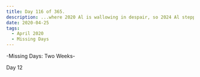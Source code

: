 ```yaml
---
title: Day 116 of 365.
description: ...where 2020 Al is wallowing in despair, so 2024 Al stepped in to explain what happened in the two-week long Missing Days series.
date: 2020-04-25
tags:
  - April 2020
  - Missing Days
---
```


-Missing Days: Two Weeks-

Day 12